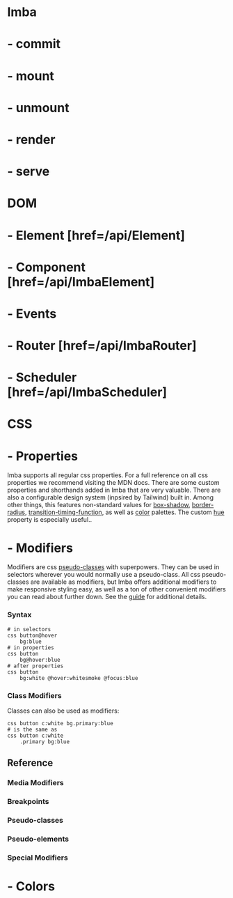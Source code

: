# Imba

# - commit

# - mount

# - unmount

# - render

# - serve


# DOM

# - Element [href=/api/Element]

<app-reference-page></app-reference-page>

# - Component  [href=/api/ImbaElement]

# - Events

# - Router [href=/api/ImbaRouter]

# - Scheduler [href=/api/ImbaScheduler]


# CSS

# - Properties

Imba supports all regular css properties. For a full reference on all css properties we recommend visiting the MDN docs. There are some custom properties and shorthands added in Imba that are very valuable. There are also a configurable design system (inpsired by Tailwind) built in. Among other things, this features non-standard values for [box-shadow](css), [border-radius](css), [transition-timing-function](css), as well as [color](css) palettes. The custom [hue](css) property is especially useful..

<api-styleprop-list></api-styleprop-list>

# - Modifiers

Modifiers are css [pseudo-classes](https://developer.mozilla.org/en-US/docs/Web/CSS/Pseudo-classes) with superpowers. They can be used in selectors wherever you would normally use a pseudo-class. All css pseudo-classes are available as modifiers, but Imba offers additional modifiers to make responsive styling easy, as well as a ton of other convenient modifiers you can read about further down. See the [guide](/css/syntax#modifiers) for additional details.

### Syntax

```imba
# in selectors
css button@hover
    bg:blue
# in properties
css button
    bg@hover:blue
# after properties
css button
    bg:white @hover:whitesmoke @focus:blue
```

### Class Modifiers

Classes can also be used as modifiers:

```imba
css button c:white bg.primary:blue
# is the same as
css button c:white
    .primary bg:blue
```

## Reference

### Media Modifiers

<api-stylemod-list data-group="media"></api-stylemod-list>

### Breakpoints

<api-stylemod-list data-group="breakpoint"></api-stylemod-list>

### Pseudo-classes

<api-stylemod-list data-group="pseudoclass"></api-stylemod-list>

### Pseudo-elements

<api-stylemod-list data-group="pseudoelement"></api-stylemod-list>

### Special Modifiers

<api-stylemod-list data-group="custom"></api-stylemod-list>

# - Colors